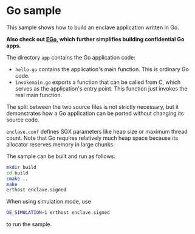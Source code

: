 # Go sample
This sample shows how to build an enclave application written in Go.

**Also check out [EGo](https://github.com/edgelesssys/ego), which further simplifies building confidential Go apps.**

The directory `app` contains the Go application code:
* `hello.go` contains the application's main function. This is ordinary Go code.
* `invokemain.go` exports a function that can be called from C, which serves as the application's entry point. This function just invokes the real main function.

The split between the two source files is not strictly necessary, but it demonstrates how a Go application can be ported without changing its source code.

`enclave.conf` defines SGX parameters like heap size or maximum thread count. Note that Go requires relatively much heap space because its allocator reserves memory in large chunks.

The sample can be built and run as follows:
```sh
mkdir build
cd build
cmake ..
make
erthost enclave.signed
```
When using simulation mode, use
```sh
OE_SIMULATION=1 erthost enclave.signed
```
to run the sample.
